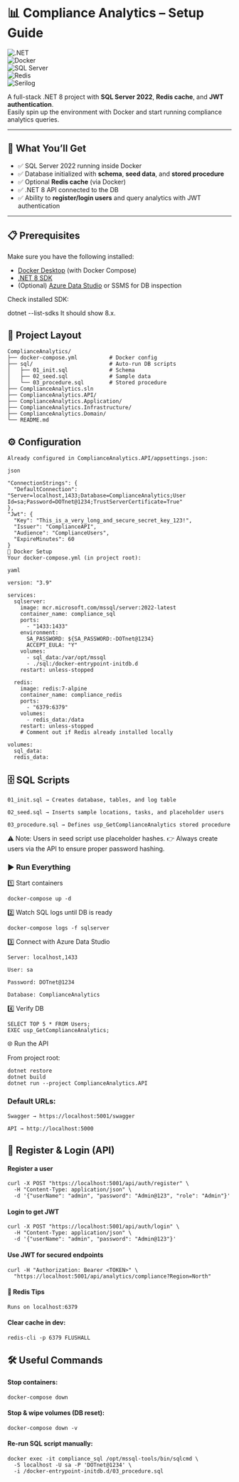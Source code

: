 # 📊 Compliance Analytics – Setup Guide  

![.NET](https://img.shields.io/badge/.NET-8.0-512BD4?logo=dotnet&logoColor=white)  
![Docker](https://img.shields.io/badge/Docker-Desktop-2496ED?logo=docker&logoColor=white)  
![SQL Server](https://img.shields.io/badge/SQL%20Server-2022-CC2927?logo=microsoftsqlserver&logoColor=white)  
![Redis](https://img.shields.io/badge/Redis-7-DC382D?logo=redis&logoColor=white)  
![Serilog](https://img.shields.io/badge/Logging-Serilog-0d2c40?logo=.net&logoColor=white)  

A full-stack .NET 8 project with **SQL Server 2022**, **Redis cache**, and **JWT authentication**.  
Easily spin up the environment with Docker and start running compliance analytics queries.

---

## 🚀 What You’ll Get
- ✅ SQL Server 2022 running inside Docker  
- ✅ Database initialized with **schema**, **seed data**, and **stored procedure**  
- ✅ Optional **Redis cache** (via Docker)  
- ✅ .NET 8 API connected to the DB  
- ✅ Ability to **register/login users** and query analytics with JWT authentication  

---

## 📋 Prerequisites
Make sure you have the following installed:

- [Docker Desktop](https://www.docker.com/products/docker-desktop) (with Docker Compose)  
- [.NET 8 SDK](https://dotnet.microsoft.com/en-us/download/dotnet/8.0)  
- (Optional) [Azure Data Studio](https://learn.microsoft.com/en-us/sql/azure-data-studio) or SSMS for DB inspection  

Check installed SDK:

dotnet --list-sdks
It should show 8.x.

## 📂 Project Layout
```
ComplianceAnalytics/
├── docker-compose.yml          # Docker config
├── sql/                        # Auto-run DB scripts
│   ├── 01_init.sql             # Schema
│   ├── 02_seed.sql             # Sample data
│   └── 03_procedure.sql        # Stored procedure
├── ComplianceAnalytics.sln
├── ComplianceAnalytics.API/    
├── ComplianceAnalytics.Application/
├── ComplianceAnalytics.Infrastructure/
├── ComplianceAnalytics.Domain/
└── README.md

```

## ⚙️ Configuration
```
Already configured in ComplianceAnalytics.API/appsettings.json:

json

"ConnectionStrings": {
  "DefaultConnection": "Server=localhost,1433;Database=ComplianceAnalytics;User Id=sa;Password=DOTnet@1234;TrustServerCertificate=True"
},
"Jwt": {
  "Key": "This_is_a_very_long_and_secure_secret_key_123!",
  "Issuer": "ComplianceAPI",
  "Audience": "ComplianceUsers",
  "ExpireMinutes": 60
}
🐳 Docker Setup
Your docker-compose.yml (in project root):

yaml

version: "3.9"

services:
  sqlserver:
    image: mcr.microsoft.com/mssql/server:2022-latest
    container_name: compliance_sql
    ports:
      - "1433:1433"
    environment:
      SA_PASSWORD: ${SA_PASSWORD:-DOTnet@1234}
      ACCEPT_EULA: "Y"
    volumes:
      - sql_data:/var/opt/mssql
      - ./sql:/docker-entrypoint-initdb.d
    restart: unless-stopped

  redis:
    image: redis:7-alpine
    container_name: compliance_redis
    ports:
      - "6379:6379"
    volumes:
      - redis_data:/data
    restart: unless-stopped
    # Comment out if Redis already installed locally

volumes:
  sql_data:
  redis_data:
  ```
## 🗄️ SQL Scripts
```
01_init.sql → Creates database, tables, and log table

02_seed.sql → Inserts sample locations, tasks, and placeholder users

03_procedure.sql → Defines usp_GetComplianceAnalytics stored procedure
```

⚠️ Note: Users in seed script use placeholder hashes.
👉 Always create users via the API to ensure proper password hashing.

### ▶️ Run Everything

1️⃣ Start containers
```
docker-compose up -d
```
2️⃣ Watch SQL logs until DB is ready
```
docker-compose logs -f sqlserver
```
3️⃣ Connect with Azure Data Studio
```
Server: localhost,1433

User: sa

Password: DOTnet@1234

Database: ComplianceAnalytics
```
4️⃣ Verify DB
```
SELECT TOP 5 * FROM Users;
EXEC usp_GetComplianceAnalytics;
```
🌐 Run the API

From project root:
```
dotnet restore
dotnet build
dotnet run --project ComplianceAnalytics.API
```

### Default URLs:
```
Swagger → https://localhost:5001/swagger

API → http://localhost:5000
```
## 👤 Register & Login (API)
#### Register a user
```
curl -X POST "https://localhost:5001/api/auth/register" \
  -H "Content-Type: application/json" \
  -d '{"userName": "admin", "password": "Admin@123", "role": "Admin"}'
  ```
#### Login to get JWT
```
curl -X POST "https://localhost:5001/api/auth/login" \
  -H "Content-Type: application/json" \
  -d '{"userName": "admin", "password": "Admin@123"}'
  ```
#### Use JWT for secured endpoints
```
curl -H "Authorization: Bearer <TOKEN>" \
  "https://localhost:5001/api/analytics/compliance?Region=North"
  ```

#### 🔑 Redis Tips
```
Runs on localhost:6379
```

#### Clear cache in dev:

```
redis-cli -p 6379 FLUSHALL
```

## 🛠️ Useful Commands
#### Stop containers:

```
docker-compose down
```
#### Stop & wipe volumes (DB reset):

```
docker-compose down -v
```
#### Re-run SQL script manually:

```
docker exec -it compliance_sql /opt/mssql-tools/bin/sqlcmd \
  -S localhost -U sa -P 'DOTnet@1234' \
  -i /docker-entrypoint-initdb.d/03_procedure.sql
  ```